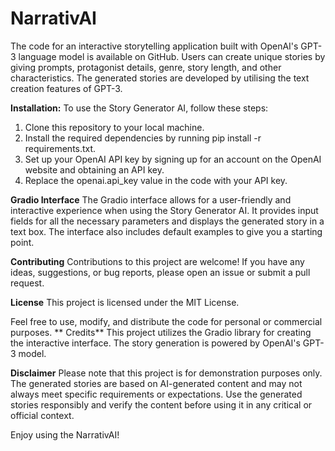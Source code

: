 # NarrativAI
The code for an interactive storytelling application built with OpenAI's GPT-3 language model is available on GitHub. Users can create unique stories by giving prompts, protagonist details, genre, story length, and other characteristics. The generated stories are developed by utilising the text creation features of GPT-3.

**Installation:**
To use the Story Generator AI, follow these steps:
1. Clone this repository to your local machine.
2. Install the required dependencies by running pip install -r requirements.txt.
3. Set up your OpenAI API key by signing up for an account on the OpenAI website and obtaining an API key.
4. Replace the openai.api_key value in the code with your API key.

**Gradio Interface**
The Gradio interface allows for a user-friendly and interactive experience when using the Story Generator AI. It provides input fields for all the necessary parameters and displays the generated story in a text box. The interface also includes default examples to give you a starting point.

**Contributing**
Contributions to this project are welcome! If you have any ideas, suggestions, or bug reports, please open an issue or submit a pull request.

**License**
This project is licensed under the MIT License.

Feel free to use, modify, and distribute the code for personal or commercial purposes.
**
Credits**
This project utilizes the Gradio library for creating the interactive interface.
The story generation is powered by OpenAI's GPT-3 model.

**Disclaimer**
Please note that this project is for demonstration purposes only. The generated stories are based on AI-generated content and may not always meet specific requirements or expectations. Use the generated stories responsibly and verify the content before using it in any critical or official context.

Enjoy using the NarrativAI!
